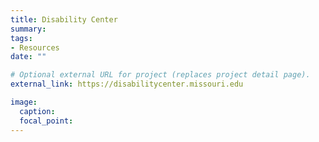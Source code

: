 ```yaml
---
title: Disability Center
summary: 
tags:
- Resources
date: ""

# Optional external URL for project (replaces project detail page).
external_link: https://disabilitycenter.missouri.edu

image:
  caption: 
  focal_point: 
---
```

